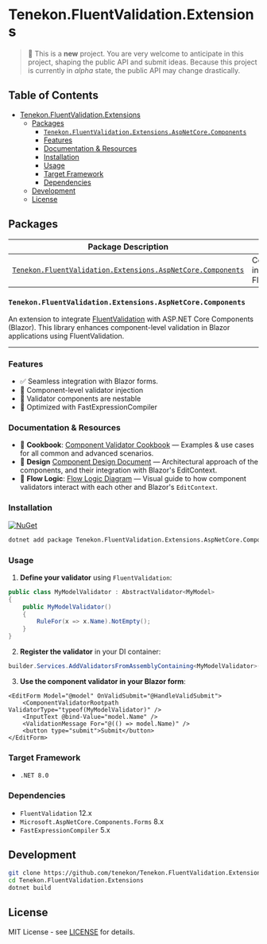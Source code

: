 # Tenekon.FluentValidation.Extensions

> :construction: This is a **new** project. You are very welcome to anticipate in this project, shaping the public API
> and submit ideas. Because this project is currently in _alpha_ state, the public API may change drastically.

<!-- omit from toc -->
## Table of Contents

- [Tenekon.FluentValidation.Extensions](#tenekonfluentvalidationextensions)
  - [Packages](#packages)
    - [`Tenekon.FluentValidation.Extensions.AspNetCore.Components`](#tenekonfluentvalidationextensionsaspnetcorecomponents)
    - [Features](#features)
    - [Documentation \& Resources](#documentation--resources)
    - [Installation](#installation)
    - [Usage](#usage)
    - [Target Framework](#target-framework)
    - [Dependencies](#dependencies)
  - [Development](#development)
  - [License](#license)

## Packages

| Package Description                                                                                                                                     |                                              |                                                                                                                                                                                                |
| ------------------------------------------------------------------------------------------------------------------------------------------------------- | -------------------------------------------- | ---------------------------------------------------------------------------------------------------------------------------------------------------------------------------------------------- |
| [`Tenekon.FluentValidation.Extensions.AspNetCore.Components`](https://www.nuget.org/packages/Tenekon.FluentValidation.Extensions.AspNetCore.Components) | Core Blazor integration for FluentValidation | [![NuGet](https://img.shields.io/nuget/v/Tenekon.FluentValidation.Extensions.AspNetCore.Components)](https://www.nuget.org/packages/Tenekon.FluentValidation.Extensions.AspNetCore.Components) |

### `Tenekon.FluentValidation.Extensions.AspNetCore.Components`

An extension to integrate [FluentValidation](https://fluentvalidation.net/) with ASP.NET Core Components (Blazor). This
library enhances component-level validation in Blazor applications using FluentValidation.

---

### Features

- ✅ Seamless integration with Blazor forms.
- 🔁 Component-level validator injection
- 🧩 Validator components are nestable
- 🚀 Optimized with FastExpressionCompiler

### Documentation & Resources

- :open_book: **Cookbook**: [Component Validator Cookbook](src/Tenekon.FluentValidation.Extensions.AspNetCore.Components/COOKBOOK.md) —
  Examples & use cases for all common and advanced scenarios.
- :bricks: **Design** [Component Design Document](src/Tenekon.FluentValidation.Extensions.AspNetCore.Components/DESIGN.md) — Architectural approach of the components, and their integration with Blazor's EditContext.
- :microscope: **Flow Logic**: [Flow Logic Diagram](src/Tenekon.FluentValidation.Extensions.AspNetCore.Components/FLOWLOGIC.md) — Visual guide to
  how component validators interact with each other and Blazor's `EditContext`.

### Installation

[![NuGet](https://img.shields.io/nuget/v/Tenekon.FluentValidation.Extensions.AspNetCore.Components?label=Tenekon.FluentValidation.Extensions.AspNetCore.Components)](https://www.nuget.org/packages/Tenekon.FluentValidation.Extensions.AspNetCore.Components)

```bash
dotnet add package Tenekon.FluentValidation.Extensions.AspNetCore.Components
```

### Usage

1. **Define your validator** using `FluentValidation`:

```csharp
public class MyModelValidator : AbstractValidator<MyModel>
{
    public MyModelValidator()
    {
        RuleFor(x => x.Name).NotEmpty();
    }
}
```

2. **Register the validator** in your DI container:

```csharp
builder.Services.AddValidatorsFromAssemblyContaining<MyModelValidator>();
```

3. **Use the component validator in your Blazor form**:

```razor
<EditForm Model="@model" OnValidSubmit="@HandleValidSubmit">
    <ComponentValidatorRootpath ValidatorType="typeof(MyModelValidator)" />
    <InputText @bind-Value="model.Name" />
    <ValidationMessage For="@(() => model.Name)" />
    <button type="submit">Submit</button>
</EditForm>
```

### Target Framework

* `.NET 8.0`

### Dependencies

* `FluentValidation` 12.x
* `Microsoft.AspNetCore.Components.Forms` 8.x
* `FastExpressionCompiler` 5.x

## Development

```bash
git clone https://github.com/tenekon/Tenekon.FluentValidation.Extensions.git
cd Tenekon.FluentValidation.Extensions
dotnet build
```

## License

MIT License - see [LICENSE](LICENSE) for details.

